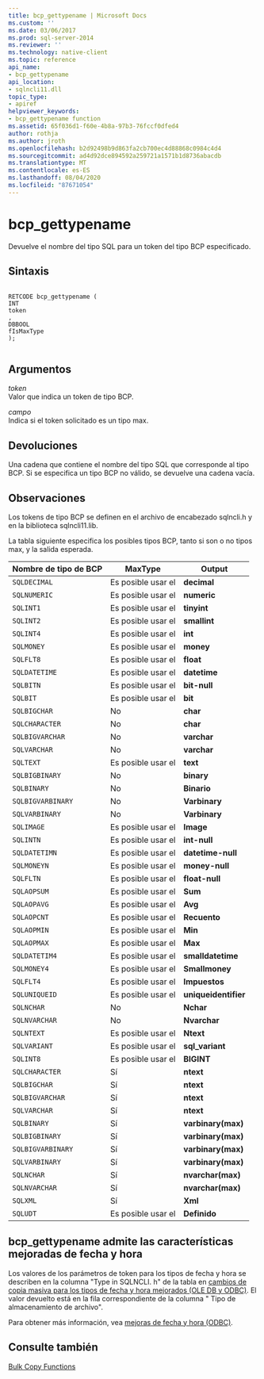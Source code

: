 ```yaml
---
title: bcp_gettypename | Microsoft Docs
ms.custom: ''
ms.date: 03/06/2017
ms.prod: sql-server-2014
ms.reviewer: ''
ms.technology: native-client
ms.topic: reference
api_name:
- bcp_gettypename
api_location:
- sqlncli11.dll
topic_type:
- apiref
helpviewer_keywords:
- bcp_gettypename function
ms.assetid: 65f036d1-f60e-4b8a-97b3-76fccf0dfed4
author: rothja
ms.author: jroth
ms.openlocfilehash: b2d92498b9d863fa2cb700ec4d88868c0984c4d4
ms.sourcegitcommit: ad4d92dce894592a259721a1571b1d8736abacdb
ms.translationtype: MT
ms.contentlocale: es-ES
ms.lasthandoff: 08/04/2020
ms.locfileid: "87671054"
---
```

# <a name="bcp_gettypename"></a>bcp_gettypename
  Devuelve el nombre del tipo SQL para un token del tipo BCP especificado.  
  
## <a name="syntax"></a>Sintaxis  
  
```  
  
RETCODE bcp_gettypename (  
INT   
token  
,  
DBBOOL   
fIsMaxType  
);  
  
```  
  
## <a name="arguments"></a>Argumentos  
 *token*  
 Valor que indica un token de tipo BCP.  
  
 *campo*  
 Indica si el token solicitado es un tipo max.  
  
## <a name="returns"></a>Devoluciones  
 Una cadena que contiene el nombre del tipo SQL que corresponde al tipo BCP. Si se especifica un tipo BCP no válido, se devuelve una cadena vacía.  
  
## <a name="remarks"></a>Observaciones  
 Los tokens de tipo BCP se definen en el archivo de encabezado sqlncli.h y en la biblioteca sqlncli11.lib.  
  
 La tabla siguiente especifica los posibles tipos BCP, tanto si son o no tipos max, y la salida esperada.  
  
|Nombre de tipo de BCP|MaxType|Output|  
|-------------------|-------------|------------|  
|`SQLDECIMAL`|Es posible usar el|**decimal**|  
|`SQLNUMERIC`|Es posible usar el|**numeric**|  
|`SQLINT1`|Es posible usar el|**tinyint**|  
|`SQLINT2`|Es posible usar el|**smallint**|  
|`SQLINT4`|Es posible usar el|**int**|  
|`SQLMONEY`|Es posible usar el|**money**|  
|`SQLFLT8`|Es posible usar el|**float**|  
|`SQLDATETIME`|Es posible usar el|**datetime**|  
|`SQLBITN`|Es posible usar el|**bit-null**|  
|`SQLBIT`|Es posible usar el|**bit**|  
|`SQLBIGCHAR`|No|**char**|  
|`SQLCHARACTER`|No|**char**|  
|`SQLBIGVARCHAR`|No|**varchar**|  
|`SQLVARCHAR`|No|**varchar**|  
|`SQLTEXT`|Es posible usar el|**text**|  
|`SQLBIGBINARY`|No|**binary**|  
|`SQLBINARY`|No|**Binario**|  
|`SQLBIGVARBINARY`|No|**Varbinary**|  
|`SQLVARBINARY`|No|**Varbinary**|  
|`SQLIMAGE`|Es posible usar el|**Image**|  
|`SQLINTN`|Es posible usar el|**int-null**|  
|`SQLDATETIMN`|Es posible usar el|**datetime-null**|  
|`SQLMONEYN`|Es posible usar el|**money-null**|  
|`SQLFLTN`|Es posible usar el|**float-null**|  
|`SQLAOPSUM`|Es posible usar el|**Sum**|  
|`SQLAOPAVG`|Es posible usar el|**Avg**|  
|`SQLAOPCNT`|Es posible usar el|**Recuento**|  
|`SQLAOPMIN`|Es posible usar el|**Min**|  
|`SQLAOPMAX`|Es posible usar el|**Max**|  
|`SQLDATETIM4`|Es posible usar el|**smalldatetime**|  
|`SQLMONEY4`|Es posible usar el|**Smallmoney**|  
|`SQLFLT4`|Es posible usar el|**Impuestos**|  
|`SQLUNIQUEID`|Es posible usar el|**uniqueidentifier**|  
|`SQLNCHAR`|No|**Nchar**|  
|`SQLNVARCHAR`|No|**Nvarchar**|  
|`SQLNTEXT`|Es posible usar el|**Ntext**|  
|`SQLVARIANT`|Es posible usar el|**sql_variant**|  
|`SQLINT8`|Es posible usar el|**BIGINT**|  
|`SQLCHARACTER`|Sí|**ntext**|  
|`SQLBIGCHAR`|Sí|**ntext**|  
|`SQLBIGVARCHAR`|Sí|**ntext**|  
|`SQLVARCHAR`|Sí|**ntext**|  
|`SQLBINARY`|Sí|**varbinary(max)**|  
|`SQLBIGBINARY`|Sí|**varbinary(max)**|  
|`SQLBIGVARBINARY`|Sí|**varbinary(max)**|  
|`SQLVARBINARY`|Sí|**varbinary(max)**|  
|`SQLNCHAR`|Sí|**nvarchar(max)**|  
|`SQLNVARCHAR`|Sí|**nvarchar(max)**|  
|`SQLXML`|Sí|**Xml**|  
|`SQLUDT`|Es posible usar el|**Definido**|  
  
## <a name="bcp_gettypename-support-for-enhanced-date-and-time-features"></a>bcp_gettypename admite las características mejoradas de fecha y hora  
 Los valores de los parámetros de token para los tipos de fecha y hora se describen en la columna "Type in SQLNCLI. h" de la tabla en [cambios de copia masiva para los tipos de fecha y hora mejorados &#40;OLE DB y ODBC&#41;](../native-client-odbc-date-time/bulk-copy-changes-for-enhanced-date-and-time-types-ole-db-and-odbc.md). El valor devuelto está en la fila correspondiente de la columna " Tipo de almacenamiento de archivo".  
  
 Para obtener más información, vea [mejoras de fecha y hora &#40;ODBC&#41;](../native-client-odbc-date-time/date-and-time-improvements-odbc.md).  
  
## <a name="see-also"></a>Consulte también  
 [Bulk Copy Functions](sql-server-driver-extensions-bulk-copy-functions.md)  
  
  
